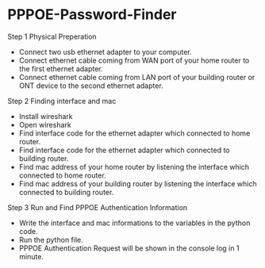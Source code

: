 # PPPOE-Password-Finder
Step 1 Physical Preperation
* Connect two usb ethernet adapter to your computer.
* Connect ethernet cable coming from WAN port of your home router to the first ethernet adapter.
* Connect ethernet cable coming from LAN port of your building router or ONT device to the second ethernet adapter.

Step 2 Finding interface and mac
* Install wireshark
* Open wireshark
* Find interface code for the ethernet adapter which connected to home router.
* Find interface code for the ethernet adapter which connected to building router.
* Find mac address of your home router by listening the interface which connected to home router.
* Find mac address of your building router by listening the interface which connected to building router.

Step 3 Run and Find PPPOE Authentication Information
* Write the interface and mac informations to the variables in the python code.
* Run the python file.
* PPPOE Authentication Request will be shown in the console log in 1 minute.
